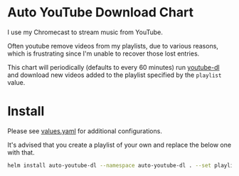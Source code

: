 # Auto YouTube Download Chart

I use my Chromecast to stream music from YouTube.

Often youtube remove videos from my playlists, due to various reasons, which is frustrating since I'm unable to recover those lost entries.

This chart will periodically (defaults to every 60 minutes) run [youtube-dl](https://github.com/ytdl-org/youtube-dl/) and download new videos added to the playlist specified by the `playlist` value.

# Install
Please see [values.yaml](values.yaml) for additional configurations.

It's advised that you create a playlist of your own and replace the below one with that.

```bash
helm install auto-youtube-dl --namespace auto-youtube-dl . --set playlist=https://www.youtube.com/playlist?list=PLcBvX39C5rUEum5mHo9gbEj0fEGuUvdI4
```

